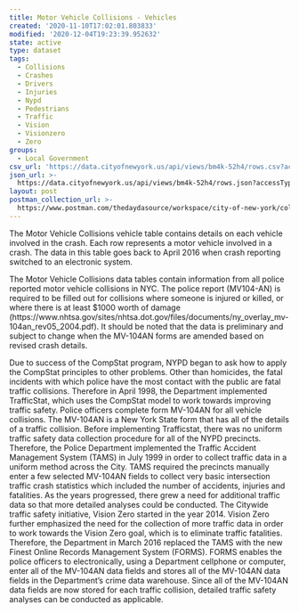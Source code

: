 ```yaml
---
title: Motor Vehicle Collisions - Vehicles
created: '2020-11-10T17:02:01.803833'
modified: '2020-12-04T19:23:39.952632'
state: active
type: dataset
tags:
  - Collisions
  - Crashes
  - Drivers
  - Injuries
  - Nypd
  - Pedestrians
  - Traffic
  - Vision
  - Visionzero
  - Zero
groups:
  - Local Government
csv_url: 'https://data.cityofnewyork.us/api/views/bm4k-52h4/rows.csv?accessType=DOWNLOAD'
json_url: >-
  https://data.cityofnewyork.us/api/views/bm4k-52h4/rows.json?accessType=DOWNLOAD
layout: post
postman_collection_url: >-
  https://www.postman.com/thedaydasource/workspace/city-of-new-york/collection/15909983-566d6dfb-2a6f-4ef7-8a6c-3bfbb345ccf2
---
```

The Motor Vehicle Collisions vehicle table contains details on each vehicle involved in the crash. Each row represents a motor vehicle involved in a crash. The data in this table goes back to April 2016 when crash reporting switched to an electronic system.
</p>
The Motor Vehicle Collisions data tables contain information from all police reported motor vehicle collisions in NYC. The police report (MV104-AN) is required to be filled out for collisions where someone is injured or killed, or where there is at least $1000 worth of damage (https://www.nhtsa.gov/sites/nhtsa.dot.gov/files/documents/ny_overlay_mv-104an_rev05_2004.pdf).  It should be noted that the data is preliminary and subject to change when the MV-104AN forms are amended based on revised crash details.
</p>
Due to success of the CompStat program, NYPD began to ask how to apply the CompStat principles  to other problems.  Other than homicides, the fatal incidents with which police have the most contact with the public are fatal traffic collisions.  Therefore in April 1998, the Department implemented TrafficStat, which uses the CompStat model to work towards improving traffic safety.  Police officers complete form MV-104AN  for all vehicle collisions.  The MV-104AN is a New York State form that has all of the details of a traffic collision.  Before implementing Trafficstat, there was no uniform traffic safety data collection procedure for all of the NYPD precincts.  Therefore, the Police Department implemented the Traffic Accident Management System (TAMS) in July 1999 in order to collect traffic data in a uniform method across the City.  TAMS required the precincts manually enter a few selected MV-104AN fields to collect very basic intersection traffic crash statistics which included the number of accidents, injuries and fatalities. As the years progressed, there grew a need for additional traffic data so that more detailed analyses could be conducted. The Citywide traffic safety initiative, Vision Zero started in the year 2014.  Vision Zero further emphasized the need for the collection of more traffic data in order to work towards the Vision Zero goal, which is to eliminate traffic fatalities.  Therefore, the Department in March 2016 replaced the TAMS with the new Finest Online Records Management System (FORMS).  FORMS enables the police officers to electronically, using a Department cellphone or computer, enter all of the MV-104AN data fields and stores all of the MV-104AN data fields in the Department’s crime data warehouse.  Since all of the MV-104AN data fields are now stored for each traffic collision, detailed traffic safety analyses can be conducted as applicable.
